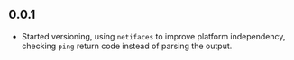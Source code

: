 0.0.1
-----

-  Started versioning, using `netifaces` to improve platform independency, checking `ping` return code instead of parsing the output.

